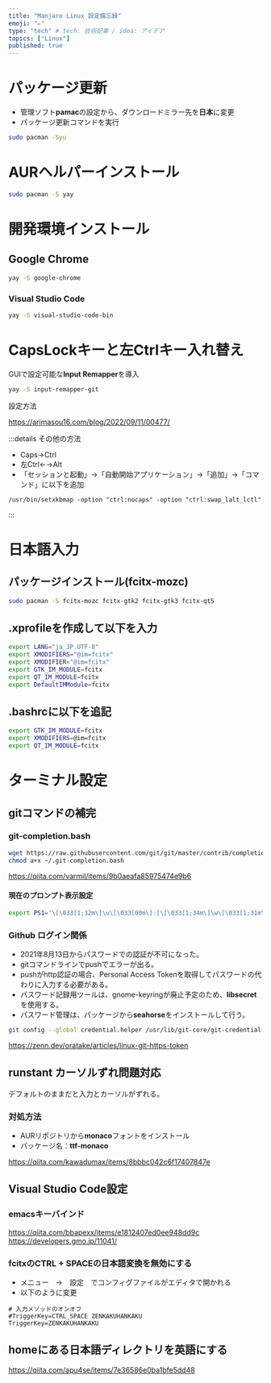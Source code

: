 ```yaml
---
title: "Manjaro Linux 設定備忘録"
emoji: "✏"
type: "tech" # tech: 技術記事 / idea: アイデア
topics: ["Linux"]
published: true
---
```


# パッケージ更新
* 管理ソフト**pamac**の設定から、ダウンロードミラー先を**日本**に変更
* パッケージ更新コマンドを実行

```sh
sudo pacman -Syu
```

# AURヘルパーインストール

```sh
sudo pacman -S yay
```

# 開発環境インストール

## Google Chrome

```sh
yay -S google-chrome
```

### Visual Studio Code

```sh
yay -S visual-studio-code-bin
```

# CapsLockキーと左Ctrlキー入れ替え

GUIで設定可能な**Input Remapper**を導入

```sh
yay -S input-remapper-git
```

設定方法

https://arimasou16.com/blog/2022/09/11/00477/

:::details その他の方法

* Caps→Ctrl
* 左Ctrl←→Alt
* 「セッションと起動」→「自動開始アプリケーション」→「追加」→「コマンド」に以下を追加
```
/usr/bin/setxkbmap -option "ctrl:nocaps" -option "ctrl:swap_lalt_lctl"
```

:::

# 日本語入力
## パッケージインストール(fcitx-mozc)

```sh
sudo pacman -S fcitx-mozc fcitx-gtk2 fcitx-gtk3 fcitx-qt5
```

## .xprofileを作成して以下を入力

```sh
export LANG="ja_JP.UTF-8"
export XMODIFIERS="@im=fcitx"
export XMODIFIER="@im=fcitx"
export GTK_IM_MODULE=fcitx
export QT_IM_MODULE=fcitx
export DefaultIMModule=fcitx
```

## .bashrcに以下を追記

```sh
export GTK_IM_MODULE=fcitx
export XMODIFIERS=@im=fcitx
export QT_IM_MODULE=fcitx
```

# ターミナル設定
## gitコマンドの補完
### git-completion.bash

```sh
wget https://raw.githubusercontent.com/git/git/master/contrib/completion/git-completion.bash -O ~/.git-completion.bash
chmod a+x ~/.git-completion.bash
```

https://qiita.com/varmil/items/9b0aeafa85975474e9b6

#### 現在のプロンプト表示設定
```sh
export PS1='\[\033[1;32m\]\u\[\033[00m\]:[\[\033[1;34m\]\w\[\033[1;31m\]$(__git_ps1)\[\033[00m\] ]\$ '
```

### Github ログイン関係
* 2021年8月13日からパスワードでの認証が不可になった。
* gitコマンドラインでpushでエラーが出る。
* pushがhttp認証の場合、Personal Access Tokenを取得してパスワードの代わりに入力する必要がある。
* パスワード記録用ツールは、gnome-keyringが廃止予定のため、**libsecret**を使用する。
* パスワード管理は、パッケージから**seahorse**をインストールして行う。

```bash
git config --global credential.helper /usr/lib/git-core/git-credential-libsecret
```

https://zenn.dev/oratake/articles/linux-git-https-token

## runstant カーソルずれ問題対応
デフォルトのままだと入力とカーソルがずれる。
### 対処方法
* AURリポジトリから**monaco**フォントをインストール
* パッケージ名：**ttf-monaco**

https://qiita.com/kawadumax/items/8bbbc042c6f17407847e

## Visual Studio Code設定
### emacsキーバインド
https://qiita.com/bbapexx/items/e1812407ed0ee948dd9c
https://developers.gmo.jp/11041/

### fcitxのCTRL + SPACEの日本語変換を無効にする
* メニュー　→　設定　でコンフィグファイルがエディタで開かれる
* 以下のように変更

```
# 入力メソッドのオンオフ
#TriggerKey=CTRL_SPACE ZENKAKUHANKAKU
TriggerKey=ZENKAKUHANKAKU
```

## homeにある日本語ディレクトリを英語にする
https://qiita.com/apu4se/items/7e36586e0ba1bfe5dd48
